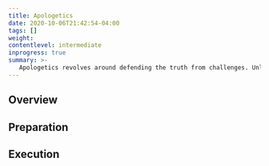```yaml
---
title: Apologetics
date: 2020-10-06T21:42:54-04:00
tags: []
weight: 
contentlevel: intermediate
inprogress: true
summary: >-
   Apologetics revolves around defending the truth from challenges. Unlike evangelism which deals with giving the gospel to receptive audiences and teaching which deals with explaining the truth to receptive audiences, one's conversation partners in apologetics may be somewhat less friendly towards the truth. Knowing how to stand up for the truth without falling prey to pearls before swine requires a careful touch, not to mention a special gifting and sufficient preparation. This page describes apologetics ministries at a high level, preparing for apologetics ministries, and executing apologetics ministries.
---
```


## Overview

## Preparation

## Execution

